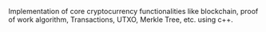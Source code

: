 Implementation of core cryptocurrency functionalities like blockchain, proof of work algorithm, Transactions, UTXO, Merkle Tree, etc. using c++.
